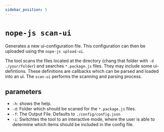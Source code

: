 ```yaml
---
sidebar_position: 5
---
```


# `nope-js scan-ui`

Generates a new ui-configuration file. This configuration can then be uploaded using the `nope-js upload-ui`.

The tool scans the files located at the directory (chang that folder with `-d ./your/folder`) and searches  `*.package.js` files. They may include some ui-defintions. These definitions are callbacks which can be parsed and loaded into an ui. The `scan-ui` performs the scanning and parsing process. 

## parameters

- `-h`: shows the help.
- `-d`: Folder which should be scaned for the `*.package.js` files.
- `-f`: The Output File. Defaults to `./config/config.json`
- `-i`: Switchtes the tool to an interactive mode, where the user is able to determine which items should be included in the config file. 